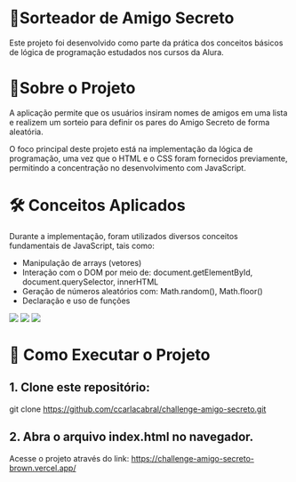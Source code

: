<h1>🎉Sorteador de Amigo Secreto</h1>

Este projeto foi desenvolvido como parte da prática dos conceitos básicos de lógica de programação estudados nos cursos da Alura.

<h1>📌Sobre o Projeto</h1>

A aplicação permite que os usuários insiram nomes de amigos em uma lista e realizem um sorteio para definir os pares do Amigo Secreto de forma aleatória.

O foco principal deste projeto está na implementação da lógica de programação, uma vez que o HTML e o CSS foram fornecidos previamente, permitindo a concentração no desenvolvimento com JavaScript.

<h1>🛠️ Conceitos Aplicados</h1>

Durante a implementação, foram utilizados diversos conceitos fundamentais de JavaScript, tais como:
 
- Manipulação de arrays (vetores) 
- Interação com o DOM por meio de: document.getElementById, document.querySelector, innerHTML
- Geração de números aleatórios com: Math.random(), Math.floor()
- Declaração e uso de funções

<div>
  <img src="https://img.shields.io/badge/HTML-239120?style=for-the-badge&logo=html5&logoColor=white">
  <img src="https://img.shields.io/badge/CSS-239120?&style=for-the-badge&logo=css3&logoColor=white">
  <img src="https://img.shields.io/badge/JavaScript-F7DF1E?style=for-the-badge&logo=javascript&logoColor=black">
</div>

<h1>🚀 Como Executar o Projeto</h1>

##  1. Clone este repositório:
git clone https://github.com/ccarlacabral/challenge-amigo-secreto.git

## 2. Abra o arquivo index.html no navegador.

Acesse o projeto através do link: https://challenge-amigo-secreto-brown.vercel.app/




